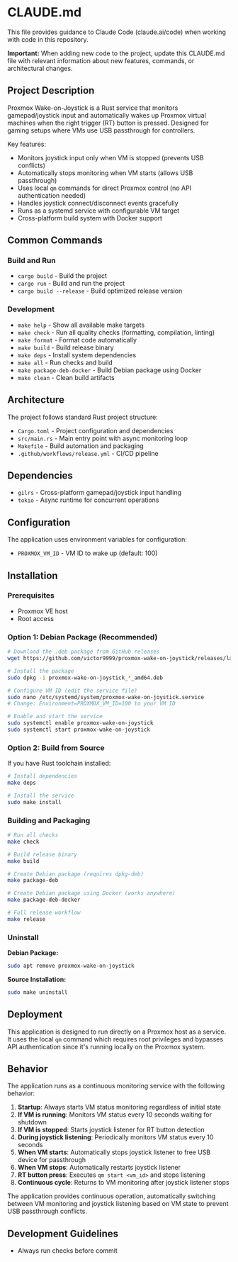 # CLAUDE.md

This file provides guidance to Claude Code (claude.ai/code) when working with code in this repository.

**Important:** When adding new code to the project, update this CLAUDE.md file with relevant information about new features, commands, or architectural changes.

## Project Description

Proxmox Wake-on-Joystick is a Rust service that monitors gamepad/joystick input and automatically wakes up Proxmox virtual machines when the right trigger (RT) button is pressed. Designed for gaming setups where VMs use USB passthrough for controllers.

Key features:
- Monitors joystick input only when VM is stopped (prevents USB conflicts)
- Automatically stops monitoring when VM starts (allows USB passthrough)
- Uses local `qm` commands for direct Proxmox control (no API authentication needed)
- Handles joystick connect/disconnect events gracefully
- Runs as a systemd service with configurable VM target
- Cross-platform build system with Docker support

## Common Commands

### Build and Run
- `cargo build` - Build the project
- `cargo run` - Build and run the project
- `cargo build --release` - Build optimized release version

### Development
- `make help` - Show all available make targets
- `make check` - Run all quality checks (formatting, compilation, linting)
- `make format` - Format code automatically
- `make build` - Build release binary
- `make deps` - Install system dependencies
- `make all` - Run checks and build
- `make package-deb-docker` - Build Debian package using Docker
- `make clean` - Clean build artifacts

## Architecture

The project follows standard Rust project structure:
- `Cargo.toml` - Project configuration and dependencies
- `src/main.rs` - Main entry point with async monitoring loop
- `Makefile` - Build automation and packaging
- `.github/workflows/release.yml` - CI/CD pipeline

## Dependencies

- `gilrs` - Cross-platform gamepad/joystick input handling
- `tokio` - Async runtime for concurrent operations

## Configuration

The application uses environment variables for configuration:
- `PROXMOX_VM_ID` - VM ID to wake up (default: 100)

## Installation

### Prerequisites
- Proxmox VE host
- Root access

### Option 1: Debian Package (Recommended)
```bash
# Download the .deb package from GitHub releases
wget https://github.com/victor9999/proxmox-wake-on-joystick/releases/latest/download/proxmox-wake-on-joystick_*_amd64.deb

# Install the package
sudo dpkg -i proxmox-wake-on-joystick_*_amd64.deb

# Configure VM ID (edit the service file)
sudo nano /etc/systemd/system/proxmox-wake-on-joystick.service
# Change: Environment=PROXMOX_VM_ID=100 to your VM ID

# Enable and start the service
sudo systemctl enable proxmox-wake-on-joystick
sudo systemctl start proxmox-wake-on-joystick
```

### Option 2: Build from Source
If you have Rust toolchain installed:
```bash
# Install dependencies
make deps

# Install the service
sudo make install
```

### Building and Packaging
```bash
# Run all checks
make check

# Build release binary
make build

# Create Debian package (requires dpkg-deb)
make package-deb

# Create Debian package using Docker (works anywhere)
make package-deb-docker

# Full release workflow
make release
```

### Uninstall
**Debian Package:**
```bash
sudo apt remove proxmox-wake-on-joystick
```

**Source Installation:**
```bash
sudo make uninstall
```

## Deployment

This application is designed to run directly on a Proxmox host as a service. It uses the local `qm` command which requires root privileges and bypasses API authentication since it's running locally on the Proxmox system.

## Behavior

The application runs as a continuous monitoring service with the following behavior:

1. **Startup**: Always starts VM status monitoring regardless of initial state
2. **If VM is running**: Monitors VM status every 10 seconds waiting for shutdown
3. **If VM is stopped**: Starts joystick listener for RT button detection
4. **During joystick listening**: Periodically monitors VM status every 10 seconds
5. **When VM starts**: Automatically stops joystick listener to free USB device for passthrough
6. **When VM stops**: Automatically restarts joystick listener
7. **RT button press**: Executes `qm start <vm_id>` and stops listening
8. **Continuous cycle**: Returns to VM monitoring after joystick listener stops

The application provides continuous operation, automatically switching between VM monitoring and joystick listening based on VM state to prevent USB passthrough conflicts.

## Development Guidelines

- Always run checks before commit
